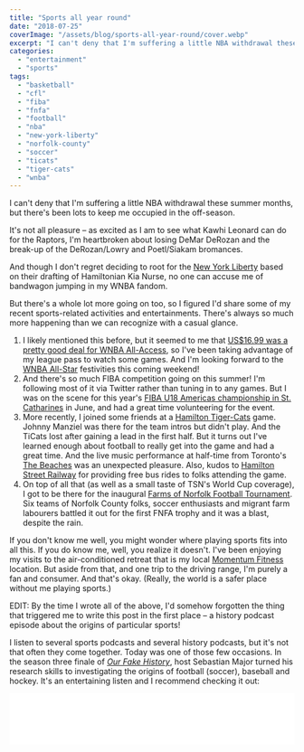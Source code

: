 ```yaml
---
title: "Sports all year round"
date: "2018-07-25"
coverImage: "/assets/blog/sports-all-year-round/cover.webp"
excerpt: "I can't deny that I'm suffering a little NBA withdrawal these summer months, but there's been lots to keep me occupied in the off-season."
categories:
  - "entertainment"
  - "sports"
tags:
  - "basketball"
  - "cfl"
  - "fiba"
  - "fnfa"
  - "football"
  - "nba"
  - "new-york-liberty"
  - "norfolk-county"
  - "soccer"
  - "ticats"
  - "tiger-cats"
  - "wnba"
---
```


I can't deny that I'm suffering a little NBA withdrawal these summer months, but there's been lots to keep me occupied in the off-season.

It's not all pleasure – as excited as I am to see what Kawhi Leonard can do for the Raptors, I'm heartbroken about losing DeMar DeRozan and the break-up of the DeRozan/Lowry and Poetl/Siakam bromances.

And though I don't regret deciding to root for the [New York Liberty](http://liberty.wnba.com/) based on their drafting of Hamiltonian Kia Nurse, no one can accuse me of bandwagon jumping in my WNBA fandom.

But there's a whole lot more going on too, so I figured I'd share some of my  recent sports-related activities and entertainments. There's always so much more happening than we can recognize with a casual glance.

1. I likely mentioned this before, but it seemed to me that [US$16.99 was a pretty good deal for WNBA All-Access](https://leaguepass.wnba.com/), so I've been taking advantage of my league pass to watch some games. And I'm looking forward to the [WNBA All-Star](http://www.wnba.com/news/minnesota-lynx-host-verizon-wnba-star-2018/) festivities this coming weekend!
2. And there's so much FIBA competition going on this summer! I'm following most of it via Twitter rather than tuning in to any games. But I was on the scene for this year's [FIBA U18 Americas championship in St. Catharines](http://www.fiba.basketball/americas/u18/2018/st-catharines) in June, and had a great time volunteering for the event.
3. More recently, I joined some friends at a [Hamilton Tiger-Cats](http://ticats.ca/) game. Johnny Manziel was there for the team intros but didn't play. And the TiCats lost after gaining a lead in the first half. But it turns out I've learned enough about football to really get into the game and had a great time. And the live music performance at half-time from Toronto's [The Beaches](http://www.thebeachesband.com/) was an unexpected pleasure. Also, kudos to [Hamilton Street Railway](https://www.hamilton.ca/hsr-bus-schedules-fares) for providing free bus rides to folks attending the game.
4. On top of all that (as well as a small taste of TSN's World Cup coverage), I got to be there for the inaugural [Farms of Norfolk Football Tournament](https://www.facebook.com/events/199306137348974/). Six teams of Norfolk County folks, soccer enthusiasts and migrant farm labourers battled it out for the first FNFA trophy and it was a blast, despite the rain.

If you don't know me well, you might wonder where playing sports fits into all this. If you do know me, well, you realize it doesn't. I've been enjoying my visits to the air-conditioned retreat that is my local [Momentum Fitness](http://www.getmomentum.ca/) location. But aside from that, and one trip to the driving range, I'm purely a fan and consumer. And that's okay. (Really, the world is a safer place without me playing sports.)

EDIT: By the time I wrote all of the above, I'd somehow forgotten the thing that triggered me to write this post in the first place – a history podcast episode about the origins of particular sports!

I listen to several sports podcasts and several history podcasts, but it's not that often they come together. Today was one of those few occasions. In the season three finale of [_Our Fake History_](http://ourfakehistory.com/), host Sebastian Major turned his research skills to investigating the origins of football (soccer), baseball and hockey. It's an entertaining listen and I recommend checking it out:

<iframe style="border: none;" src="//html5-player.libsyn.com/embed/episode/id/6849490/height/90/theme/custom/autoplay/no/autonext/no/thumbnail/yes/preload/no/no_addthis/no/direction/backward/render-playlist/no/custom-color/000/" width="100%" height="90" scrolling="no" allowfullscreen="allowfullscreen"></iframe>
